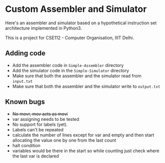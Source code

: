 # Custom Assembler and Simulator
Here's an assembler and simulator based on a hypothetical instruction set architecture implemented in Python3.

This is a project for CSE112 - Computer Organisation, IIIT Delhi.

## Adding code
* Add the assembler code in `Simple-Assembler` directory
* Add the simulator code in the `Simple-Simulator` directory
* Make sure that both the assembler and the simulator read from `input.txt`
* Make sure that both the assembler and the simulator write to `output.txt`


## Known bugs
* ~~No movr, mov acts as movi~~
* var assigning needs to be tested
* No support for labels (yet).
* Labels can't be repeated
* calculate the number of lines except for var and empty and then start allocating the value one by one from the last count
* halt condition
* variables would be there in the start so while counting just check where the last var is declared
